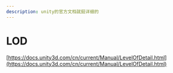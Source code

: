 ```yaml
---
description: unity的官方文档就挺详细的
---
```


# LOD

[https://docs.unity3d.com/cn/current/Manual/LevelOfDetail.html](https://docs.unity3d.com/cn/current/Manual/LevelOfDetail.html)
